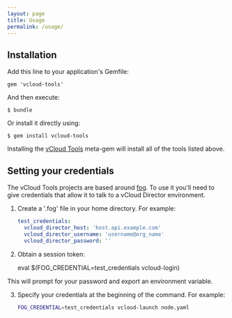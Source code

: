```yaml
---
layout: page
title: Usage
permalink: /usage/
---
```


## Installation

Add this line to your application's Gemfile:

    gem 'vcloud-tools'

And then execute:

    $ bundle

Or install it directly using:

    $ gem install vcloud-tools

Installing the [vCloud Tools](https://rubygems.org/gems/vcloud-tools) meta-gem will install all of the tools listed above.

## Setting your credentials

The vCloud Tools projects are based around [fog](http://fog.io/). To use it you'll need to give credentials that allow it to talk to a vCloud Director environment.

1. Create a '.fog' file in your home directory. For example:

    ```yaml
    test_credentials:
      vcloud_director_host: 'host.api.example.com'
      vcloud_director_username: 'username@org_name'
      vcloud_director_password: ''
    ```

2. Obtain a session token:

      eval $(FOG_CREDENTIAL=test_credentials vcloud-login)

  This will prompt for your password and export an environment variable.

3. Specify your credentials at the beginning of the command. For example:

    ```bash
    FOG_CREDENTIAL=test_credentials vcloud-launch node.yaml
    ```
